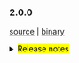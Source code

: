 ### 2.0.0

 [source](https://github.com/seata/seata/archive/v2.0.0.zip) |
 [binary](https://github.com/seata/seata/releases/download/v2.0.0/seata-server-2.0.0.zip) 

<details>
  <summary><mark>Release notes</mark></summary>

### Seata 2.0.0

Seata 2.0.0 发布。

Seata 是一款开源的分布式事务解决方案，提供高性能和简单易用的分布式事务服务。

此版本更新如下：

### feature：
  - [[#5226](https://github.com/seata/seata/pull/5226)] 支持raft集群模式
  - [[#5165](https://github.com/seata/seata/pull/5165)] TCC结构拆分，支持API方式接入。增加集成层模块（seata-integration-tx-api），对事务流程定义以及代理部分增强。

### bugfix：
  - [[#5266](https://github.com/seata/seata/pull/5265)] 修复控制台全局锁查询接口查到了已释放的锁
  - [[#5282](https://github.com/seata/seata/pull/5282)] 修复并行rm请求处理时数组索引越界问题
  - [[#5294](https://github.com/seata/seata/pull/5294)] 修复AT模式下pgsql/oracle的主键列自增的问题

### optimize：
  - [[#4858](https://github.com/seata/seata/pull/4858)] 重构优化 SessionManager 用法
  - [[#4881](https://github.com/seata/seata/pull/4881)] 重新划分 SessionManager和SessionLifecycleListener 用法
  - [[#5273](https://github.com/seata/seata/pull/5273)] 优化`protobuf-maven-plugin`插件的编译配置，解决高版本的命令行过长问题
  - [[#5278](https://github.com/seata/seata/pull/5278)] 清理sessionmanager多例模式遗留代码

### test：
  - [[#1234](https://github.com/seata/seata/pull/1234)] 样例，后续请删除


### Contributors:

非常感谢以下 contributors 的代码贡献。若有无意遗漏，请报告。

  - [slievrly](https://github.com/slievrly)
  - [Bughue](https://github.com/Bughue)
  - [a364176773](https://github.com/a364176773)
  - [sunrui1225](https://github.com/sunrui1225)  
  - [leezongjie](https://github.com/leezongjie)
  - [GoodBoyCoder](https://github.com/GoodBoyCoder)
  - [a364176773](https://github.com/a364176773)
  - [isharpever](https://github.com/isharpever)

同时，我们收到了社区反馈的很多有价值的issue和建议，非常感谢大家。


#### Link

  - **Seata:** https://github.com/seata/seata  
  - **Seata-Samples:** https://github.com/seata/seata-samples   
  - **Release:** https://github.com/seata/seata/releases
  - **WebSite:** https://seata.io

</details>
